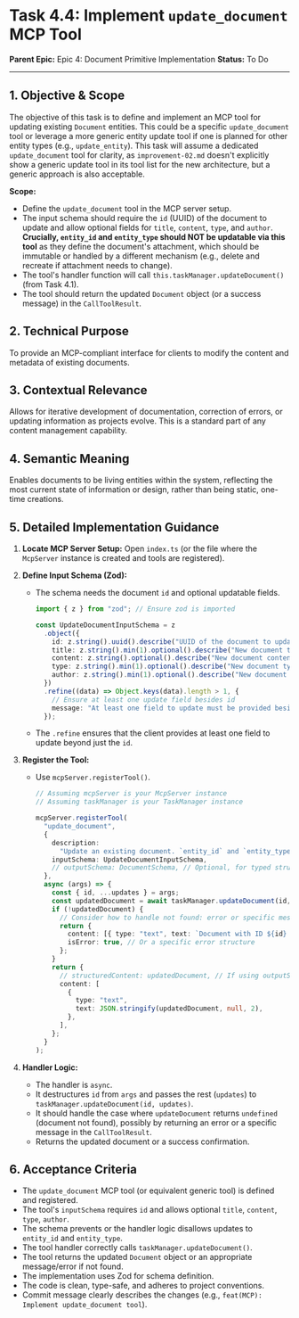 # Task 4.4: Implement `update_document` MCP Tool

**Parent Epic:** Epic 4: Document Primitive Implementation
**Status:** To Do

---

## 1. Objective & Scope

The objective of this task is to define and implement an MCP tool for updating existing `Document` entities. This could be a specific `update_document` tool or leverage a more generic entity update tool if one is planned for other entity types (e.g., `update_entity`). This task will assume a dedicated `update_document` tool for clarity, as `improvement-02.md` doesn't explicitly show a generic update tool in its tool list for the new architecture, but a generic approach is also acceptable.

**Scope:**

- Define the `update_document` tool in the MCP server setup.
- The input schema should require the `id` (UUID) of the document to update and allow optional fields for `title`, `content`, `type`, and `author`. **Crucially, `entity_id` and `entity_type` should NOT be updatable via this tool** as they define the document's attachment, which should be immutable or handled by a different mechanism (e.g., delete and recreate if attachment needs to change).
- The tool's handler function will call `this.taskManager.updateDocument()` (from Task 4.1).
- The tool should return the updated `Document` object (or a success message) in the `CallToolResult`.

## 2. Technical Purpose

To provide an MCP-compliant interface for clients to modify the content and metadata of existing documents.

## 3. Contextual Relevance

Allows for iterative development of documentation, correction of errors, or updating information as projects evolve. This is a standard part of any content management capability.

## 4. Semantic Meaning

Enables documents to be living entities within the system, reflecting the most current state of information or design, rather than being static, one-time creations.

## 5. Detailed Implementation Guidance

1.  **Locate MCP Server Setup:** Open `index.ts` (or the file where the `McpServer` instance is created and tools are registered).

2.  **Define Input Schema (Zod):**

    - The schema needs the document `id` and optional updatable fields.

      ```typescript
      import { z } from "zod"; // Ensure zod is imported

      const UpdateDocumentInputSchema = z
        .object({
          id: z.string().uuid().describe("UUID of the document to update"),
          title: z.string().min(1).optional().describe("New document title"),
          content: z.string().optional().describe("New document content"),
          type: z.string().min(1).optional().describe("New document type"),
          author: z.string().min(1).optional().describe("New document author"),
        })
        .refine((data) => Object.keys(data).length > 1, {
          // Ensure at least one update field besides id
          message: "At least one field to update must be provided besides the ID.",
        });
      ```

    - The `.refine` ensures that the client provides at least one field to update beyond just the `id`.

3.  **Register the Tool:**

    - Use `mcpServer.registerTool()`.

      ```typescript
      // Assuming mcpServer is your McpServer instance
      // Assuming taskManager is your TaskManager instance

      mcpServer.registerTool(
        "update_document",
        {
          description:
            "Update an existing document. `entity_id` and `entity_type` cannot be changed.",
          inputSchema: UpdateDocumentInputSchema,
          // outputSchema: DocumentSchema, // Optional, for typed structured output
        },
        async (args) => {
          const { id, ...updates } = args;
          const updatedDocument = await taskManager.updateDocument(id, updates);
          if (!updatedDocument) {
            // Consider how to handle not found: error or specific message
            return {
              content: [{ type: "text", text: `Document with ID ${id} not found.` }],
              isError: true, // Or a specific error structure
            };
          }
          return {
            // structuredContent: updatedDocument, // If using outputSchema
            content: [
              {
                type: "text",
                text: JSON.stringify(updatedDocument, null, 2),
              },
            ],
          };
        }
      );
      ```

4.  **Handler Logic:**
    - The handler is `async`.
    - It destructures `id` from `args` and passes the rest (`updates`) to `taskManager.updateDocument(id, updates)`.
    - It should handle the case where `updateDocument` returns `undefined` (document not found), possibly by returning an error or a specific message in the `CallToolResult`.
    - Returns the updated document or a success confirmation.

## 6. Acceptance Criteria

- The `update_document` MCP tool (or equivalent generic tool) is defined and registered.
- The tool's `inputSchema` requires `id` and allows optional `title`, `content`, `type`, `author`.
- The schema prevents or the handler logic disallows updates to `entity_id` and `entity_type`.
- The tool handler correctly calls `taskManager.updateDocument()`.
- The tool returns the updated `Document` object or an appropriate message/error if not found.
- The implementation uses Zod for schema definition.
- The code is clean, type-safe, and adheres to project conventions.
- Commit message clearly describes the changes (e.g., `feat(MCP): Implement update_document tool`).

